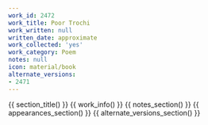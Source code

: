 ```yaml
---
work_id: 2472
work_title: Poor Trochi
work_written: null
written_date: approximate
work_collected: 'yes'
work_category: Poem
notes: null
icon: material/book
alternate_versions:
- 2471
---
```


{{ section_title() }}
{{ work_info() }}
{{ notes_section() }}
{{ appearances_section() }}
{{ alternate_versions_section() }}